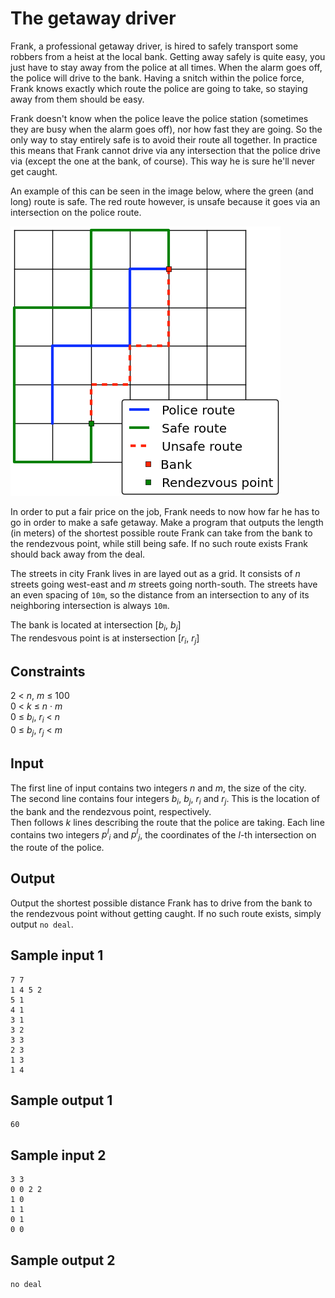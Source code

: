 # The getaway driver
Frank, a professional getaway driver, is hired to safely transport some robbers from a heist at the local bank. Getting away safely is quite easy, you just have to stay away from the police at all times. When the alarm goes off, the police will drive to the bank. Having a snitch within the police force, Frank knows exactly which route the police are going to take, so staying away from them should be easy.

Frank doesn't know when the police leave the police station (sometimes they are busy when the alarm goes off), nor how fast they are going. So the only way to stay entirely safe is to avoid their route all together. In practice this means that Frank cannot drive via any intersection that the police drive via (except the one at the bank, of course). This way he is sure he'll never get caught.

An example of this can be seen in the image below, where the green (and long) route is safe. The red route however, is unsafe because it goes via an intersection on the police route.

![](../images/getaway.png)

In order to put a fair price on the job, Frank needs to now how far he has to go in order to make a safe getaway. Make a program that outputs the length (in meters) of the shortest possible route Frank can take from the bank to the rendezvous point, while still being safe. If no such route exists Frank should back away from the deal.

The streets in city Frank lives in are layed out as a grid. It consists of _n_ streets going west-east and _m_ streets going north-south. The streets have an even spacing of `10m`, so the distance from an intersection to any of its neighboring intersection is always `10m`.

The bank is located at intersection [_b<sub>i</sub>_, _b<sub>j</sub>_]  
The rendesvous point is at instersection [_r<sub>i</sub>_, _r<sub>j</sub>_]  

## Constraints
2 < _n_, _m_ &le; 100  
0 < _k_ &le; _n_ &middot; _m_  
0 &le; _b<sub>i</sub>_, _r<sub>i</sub>_ < _n_  
0 &le; _b<sub>j</sub>_, _r<sub>j</sub>_ < _m_

## Input
The first line of input contains two integers _n_ and _m_, the size of the city.  
The second line contains four integers _b<sub>i</sub>_, _b<sub>j</sub>_, _r<sub>i</sub>_ and _r<sub>j</sub>_. This is the location of the bank and the rendezvous point, respectively.  
Then follows _k_ lines describing the route that the police are taking. Each line contains two integers _p<sup>l</sup><sub>i</sub>_ and _p<sup>l</sup><sub>j</sub>_, the coordinates of the _l_-th intersection on the route of the police.

## Output
Output the shortest possible distance Frank has to drive from the bank to the rendezvous point without getting caught. If no such route exists, simply output `no deal`.

## Sample input 1
```
7 7
1 4 5 2
5 1
4 1
3 1
3 2
3 3
2 3
1 3
1 4
```
## Sample output 1
```
60
```
## Sample input 2
```
3 3
0 0 2 2
1 0
1 1
0 1
0 0
```
## Sample output 2
```
no deal
```